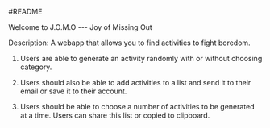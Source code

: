 #README 

Welcome to J.O.M.O --- Joy of Missing Out

Description: A webapp that allows you to find activities to fight boredom. 


1. Users are able to generate an activity randomly with or without choosing category. 

2. Users should also be able to add activities to a list and send it to their email or save it to their account.

3. Users should be able to choose a number of activities to be generated at a time. Users can share this list or copied to clipboard.



